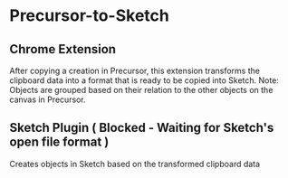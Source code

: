 # Precursor-to-Sketch

## Chrome Extension 
After copying a creation in Precursor, this extension transforms the clipboard data into a format that is ready to be copied into Sketch. Note: Objects are grouped based on their relation to the other objects on the canvas in Precursor.

## Sketch Plugin ( Blocked - Waiting for Sketch's open file format )
Creates objects in Sketch based on the transformed clipboard data